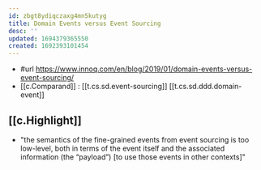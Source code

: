 ```yaml
---
id: zbgt8ydiqczaxg4mn5kutyg
title: Domain Events versus Event Sourcing
desc: ''
updated: 1694379365550
created: 1692393101454
---
```


- #url https://www.innoq.com/en/blog/2019/01/domain-events-versus-event-sourcing/
- [[c.Comparand]] : [[t.cs.sd.event-sourcing]] [[t.cs.sd.ddd.domain-event]]


## [[c.Highlight]]

- "the semantics of the fine-grained events from event sourcing is too low-level, both in terms of the event itself and the associated information (the “payload”) [to use those events in other contexts]"

